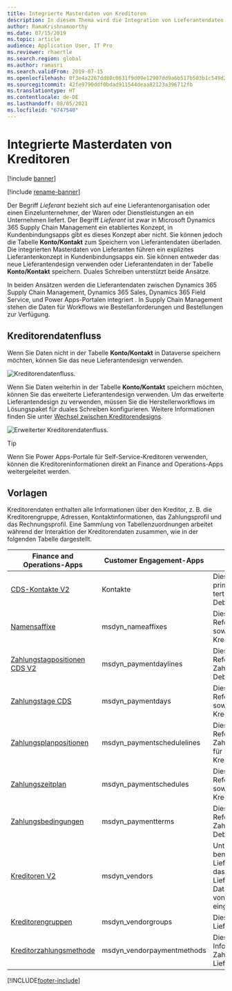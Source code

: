 ```yaml
---
title: Integrierte Masterdaten von Kreditoren
description: In diesem Thema wird die Integration von Lieferantendaten zwischen Finance and Operations Apps und Dataverse beschrieben.
author: RamaKrishnamoorthy
ms.date: 07/15/2019
ms.topic: article
audience: Application User, IT Pro
ms.reviewer: rhaertle
ms.search.region: global
ms.author: ramasri
ms.search.validFrom: 2019-07-15
ms.openlocfilehash: 0f3e4a2267dd80c0631f9d09e12907dd9a6b517b503b1c549d28c95b0789cab0
ms.sourcegitcommit: 42fe9790ddf0bdad911544deaa82123a396712fb
ms.translationtype: HT
ms.contentlocale: de-DE
ms.lasthandoff: 08/05/2021
ms.locfileid: "6747540"
---
```

# <a name="integrated-vendor-master"></a>Integrierte Masterdaten von Kreditoren

[!include [banner](../../includes/banner.md)]

[!include [rename-banner](~/includes/cc-data-platform-banner.md)]

Der Begriff *Lieferant* bezieht sich auf eine Lieferantenorganisation oder einen Einzelunternehmer, der Waren oder Dienstleistungen an ein Unternehmen liefert. Der Begriff *Lieferant* ist zwar in Microsoft Dynamics 365 Supply Chain Management ein etabliertes Konzept, in Kundenbindungsapps gibt es dieses Konzept aber nicht. Sie können jedoch die Tabelle **Konto/Kontakt** zum Speichern von Lieferantendaten überladen. Die integrierten Masterdaten von Lieferanten führen ein explizites Lieferantenkonzept in Kundenbindungsapps ein. Sie können entweder das neue Lieferantendesign verwenden oder Lieferantendaten in der Tabelle **Konto/Kontakt** speichern. Duales Schreiben unterstützt beide Ansätze.

In beiden Ansätzen werden die Lieferantendaten zwischen Dynamics 365 Supply Chain Management, Dynamics 365 Sales, Dynamics 365 Field Service, und Power Apps-Portalen integriert . In Supply Chain Management stehen die Daten für Workflows wie Bestellanforderungen und Bestellungen zur Verfügung.

## <a name="vendor-data-flow"></a>Kreditorendatenfluss

Wenn Sie Daten nicht in der Tabelle **Konto/Kontakt** in Dataverse speichern möchten, können Sie das neue Lieferantendesign verwenden.

![Kreditorendatenfluss.](media/dual-write-vendor-data-flow.png)

Wenn Sie Daten weiterhin in der Tabelle **Konto/Kontakt** speichern möchten, können Sie das erweiterte Lieferantendesign verwenden. Um das erweiterte Lieferantendesign zu verwenden, müssen Sie die Herstellerworkflows im Lösungspaket für duales Schreiben konfigurieren. Weitere Informationen finden Sie unter [Wechsel zwischen Kreditorendesigns](vendor-switch.md).

![Erweiterter Kreditorendatenfluss.](media/dual-write-vendor-detail.jpg)

> [!TIP]
> Wenn Sie Power Apps-Portale für Self-Service-Kreditoren verwenden, können die Kreditoreninformationen direkt an Finance and Operations-Apps weitergeleitet werden.

## <a name="templates"></a>Vorlagen

Kreditorendaten enthalten alle Informationen über den Kreditor, z. B. die Kreditorengruppe, Adressen, Kontaktinformationen, das Zahlungsprofil und das Rechnungsprofil. Eine Sammlung von Tabellenzuordnungen arbeitet während der Interaktion der Kreditorendaten zusammen, wie in der folgenden Tabelle dargestellt.

Finance and Operations-Apps | Customer Engagement-Apps     | Beschreibung
----------------------------|-----------------------------|------------
[CDS-Kontakte V2](mapping-reference.md#115) | Kontakte | Diese Vorlage synchronisiert alle primären, sekundären und tertiären Kontaktinformationen für Debitoren und Kreditoren.
[Namensaffixe](mapping-reference.md#155) | msdyn_nameaffixes | Diese Vorlage synchronisiert die Referenzdaten für Namensaffixe sowohl für Debitoren als auch für Kreditoren.
[Zahlungstagpositionen CDS V2](mapping-reference.md#157) | msdyn_paymentdaylines | Diese Vorlage synchronisiert die Referenzdaten für Zahlungstagpositionen sowohl für Debitoren als auch für Kreditoren.
[Zahlungstage CDS](mapping-reference.md#158) | msdyn_paymentdays | Diese Vorlage synchronisiert die Referenzdaten für Zahlungstage sowohl für Debitoren als auch für Kreditoren.
[Zahlungsplanpositionen](mapping-reference.md#159) | msdyn_paymentschedulelines | Diese Vorlage synchronisiert die Referenzdaten für Zahlungsplanpositionen sowohl für Debitoren als auch für Kreditoren.
[Zahlungszeitplan](mapping-reference.md#160) | msdyn_paymentschedules | Diese Vorlage synchronisiert die Referenzdaten für Zahlungspläne sowohl für Debitoren als auch für Kreditoren.
[Zahlungsbedingungen](mapping-reference.md#161) | msdyn_paymentterms | Diese Vorlage synchronisiert die Referenzdaten für Zahlungsbedingungen sowohl für Debitoren als auch für Kreditoren.
[Kreditoren V2](mapping-reference.md#202) | msdyn_vendors | Unternehmen, die eine benutzerdefinierte Lösung für Lieferanten verwenden, können das vordefinierte Lieferantenkonzept nutzen, das in Dataverse durch die Integration von Finance and Operations Apps eingeführt wird.
[Kreditorengruppen](mapping-reference.md#200) | msdyn_vendorgroups | Diese Vorlage synchronisiert Lieferantengruppeninformationen.
[Kreditorzahlungsmethode](mapping-reference.md#201) | msdyn_vendorpaymentmethods | Diese Vorlage synchronisiert Informationen zu den Zahlungsmethoden für Lieferanten.

[!INCLUDE[footer-include](../../../../includes/footer-banner.md)]
